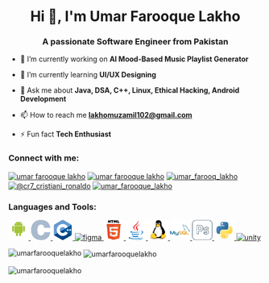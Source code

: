 <h1 align="center">Hi 👋, I'm Umar Farooque Lakho</h1>
<h3 align="center">A passionate Software Engineer from Pakistan</h3>



- 🔭 I’m currently working on **AI Mood-Based Music Playlist Generator**

- 🌱 I’m currently learning **UI/UX Designing**

- 💬 Ask me about **Java, DSA, C++, Linux, Ethical Hacking, Android Development**

- 📫 How to reach me **lakhomuzamil102@gmail.com**

- ⚡ Fun fact **Tech Enthusiast**

<h3 align="left">Connect with me:</h3>
<p align="left">
<a href="https://linkedin.com/in/umar farooque lakho" target="blank"><img align="center" src="https://raw.githubusercontent.com/rahuldkjain/github-profile-readme-generator/master/src/images/icons/Social/linked-in-alt.svg" alt="umar farooque lakho" height="30" width="40" /></a>
<a href="https://fb.com/umar farooque lakho" target="blank"><img align="center" src="https://raw.githubusercontent.com/rahuldkjain/github-profile-readme-generator/master/src/images/icons/Social/facebook.svg" alt="umar farooque lakho" height="30" width="40" /></a>
<a href="https://instagram.com/umar_farooq_lakho" target="blank"><img align="center" src="https://raw.githubusercontent.com/rahuldkjain/github-profile-readme-generator/master/src/images/icons/Social/instagram.svg" alt="umar_farooq_lakho" height="30" width="40" /></a>
<a href="https://www.youtube.com/c/@cr7_cristiani_ronaldo" target="blank"><img align="center" src="https://raw.githubusercontent.com/rahuldkjain/github-profile-readme-generator/master/src/images/icons/Social/youtube.svg" alt="@cr7_cristiani_ronaldo" height="30" width="40" /></a>
<a href="https://www.leetcode.com/umar_farooque_lakho" target="blank"><img align="center" src="https://raw.githubusercontent.com/rahuldkjain/github-profile-readme-generator/master/src/images/icons/Social/leet-code.svg" alt="umar_farooque_lakho" height="30" width="40" /></a>
</p>

<h3 align="left">Languages and Tools:</h3>
<p align="left"> <a href="https://developer.android.com" target="_blank" rel="noreferrer"> <img src="https://raw.githubusercontent.com/devicons/devicon/master/icons/android/android-original-wordmark.svg" alt="android" width="40" height="40"/> </a> <a href="https://www.cprogramming.com/" target="_blank" rel="noreferrer"> <img src="https://raw.githubusercontent.com/devicons/devicon/master/icons/c/c-original.svg" alt="c" width="40" height="40"/> </a> <a href="https://www.w3schools.com/cpp/" target="_blank" rel="noreferrer"> <img src="https://raw.githubusercontent.com/devicons/devicon/master/icons/cplusplus/cplusplus-original.svg" alt="cplusplus" width="40" height="40"/> </a> <a href="https://www.figma.com/" target="_blank" rel="noreferrer"> <img src="https://www.vectorlogo.zone/logos/figma/figma-icon.svg" alt="figma" width="40" height="40"/> </a> <a href="https://www.w3.org/html/" target="_blank" rel="noreferrer"> <img src="https://raw.githubusercontent.com/devicons/devicon/master/icons/html5/html5-original-wordmark.svg" alt="html5" width="40" height="40"/> </a> <a href="https://www.java.com" target="_blank" rel="noreferrer"> <img src="https://raw.githubusercontent.com/devicons/devicon/master/icons/java/java-original.svg" alt="java" width="40" height="40"/> </a> <a href="https://www.linux.org/" target="_blank" rel="noreferrer"> <img src="https://raw.githubusercontent.com/devicons/devicon/master/icons/linux/linux-original.svg" alt="linux" width="40" height="40"/> </a> <a href="https://www.mysql.com/" target="_blank" rel="noreferrer"> <img src="https://raw.githubusercontent.com/devicons/devicon/master/icons/mysql/mysql-original-wordmark.svg" alt="mysql" width="40" height="40"/> </a> <a href="https://www.photoshop.com/en" target="_blank" rel="noreferrer"> <img src="https://raw.githubusercontent.com/devicons/devicon/master/icons/photoshop/photoshop-line.svg" alt="photoshop" width="40" height="40"/> </a> <a href="https://www.python.org" target="_blank" rel="noreferrer"> <img src="https://raw.githubusercontent.com/devicons/devicon/master/icons/python/python-original.svg" alt="python" width="40" height="40"/> </a> <a href="https://unity.com/" target="_blank" rel="noreferrer"> <img src="https://www.vectorlogo.zone/logos/unity3d/unity3d-icon.svg" alt="unity" width="40" height="40"/> </a> </p>

<p><img align="left" src="https://github-readme-stats.vercel.app/api/top-langs?username=umarfarooquelakho&show_icons=true&locale=en&layout=compact" alt="umarfarooquelakho" /></p>

<p>&nbsp;<img align="center" src="https://github-readme-stats.vercel.app/api?username=umarfarooquelakho&show_icons=true&locale=en" alt="umarfarooquelakho" /></p>

<p><img align="center" src="https://github-readme-streak-stats.herokuapp.com/?user=umarfarooquelakho&" alt="umarfarooquelakho" /></p>
